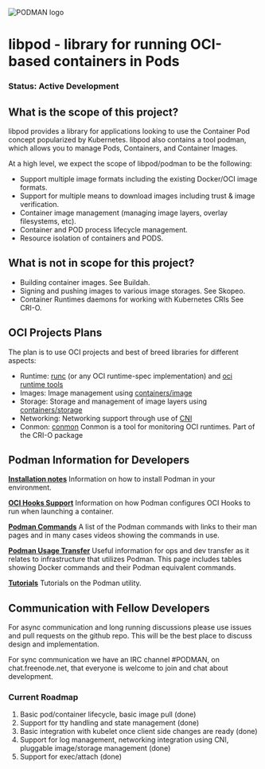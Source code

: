 ![PODMAN logo](https://cdn.rawgit.com/kubernetes-incubator/cri-o/master/logo/crio-logo.svg)
# libpod - library for running OCI-based containers in Pods

### Status: Active Development

## What is the scope of this project?

libpod provides a library for applications looking to use the Container Pod concept popularized by Kubernetes.
libpod also contains a tool podman, which allows you to manage Pods, Containers, and Container Images.

At a high level, we expect the scope of libpod/podman to be the following:

* Support multiple image formats including the existing Docker/OCI image formats.
* Support for multiple means to download images including trust & image verification.
* Container image management (managing image layers, overlay filesystems, etc).
* Container and POD process lifecycle management.
* Resource isolation of containers and PODS.

## What is not in scope for this project?

* Building container images. See Buildah.
* Signing and pushing images to various image storages.  See Skopeo.
* Container Runtimes daemons for working with Kubernetes CRIs  See CRI-O.

## OCI Projects Plans

The plan is to use OCI projects and best of breed libraries for different aspects:
- Runtime: [runc](https://github.com/opencontainers/runc) (or any OCI runtime-spec implementation) and [oci runtime tools](https://github.com/opencontainers/runtime-tools)
- Images: Image management using [containers/image](https://github.com/containers/image)
- Storage: Storage and management of image layers using [containers/storage](https://github.com/containers/storage)
- Networking: Networking support through use of [CNI](https://github.com/containernetworking/cni)
- Conmon: [conmon](https://github.com/kubernetes-incubator/cri-o) Conmon is a tool for monitoring OCI runtimes.  Part of the CRI-O package

## Podman Information for Developers

**[Installation notes](/install.md)**
Information on how to install Podman in your environment.

**[OCI Hooks Support](/hooks.md)**
Information on how Podman configures OCI Hooks to run when launching a container.

**[Podman Commands](/commands.md)**
A list of the Podman commands with links to their man pages and in many cases videos
showing the commands in use.

**[Podman Usage Transfer](/transfer.md)**
Useful information for ops and dev transfer as it relates to infrastructure that utilizes Podman.  This page
includes tables showing Docker commands and their Podman equivalent commands.

**[Tutorials](docs/tutorials)**
Tutorials on the Podman utility.

## Communication with Fellow Developers

For async communication and long running discussions please use issues and pull requests on the github repo. This will be the best place to discuss design and implementation.

For sync communication we have an IRC channel #PODMAN, on chat.freenode.net, that everyone is welcome to join and chat about development.

### Current Roadmap

1. Basic pod/container lifecycle, basic image pull (done)
1. Support for tty handling and state management (done)
1. Basic integration with kubelet once client side changes are ready (done)
1. Support for log management, networking integration using CNI, pluggable image/storage management (done)
1. Support for exec/attach (done)

